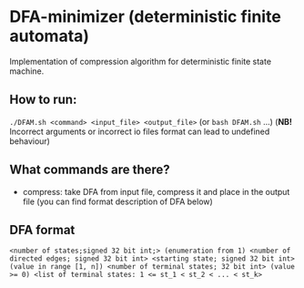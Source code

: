 # DFA-minimizer (deterministic finite automata)
Implementation of compression algorithm for deterministic finite state machine.

## How to run:

`./DFAM.sh <command> <input_file> <output_file>` (or `bash DFAM.sh` ...)
(**NB!** Incorrect arguments or incorrect io files format can lead to undefined behaviour)

## What commands are there?

* compress: take DFA from input file, compress it and place in the output file
(you can find format description of DFA below)

## DFA format

`<number of states;signed 32 bit int;> (enumeration from 1)
<number of directed edges; signed 32 bit int>
<starting state; signed 32 bit int> (value in range [1, n])
<number of terminal states; 32 bit int> (value >= 0)
<list of terminal states: 1 <= st_1 < st_2 < ... < st_k>`
